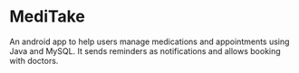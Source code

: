 # MediTake
An android app to help users manage medications and appointments using Java and MySQL. It sends reminders as notifications and allows booking with doctors.
